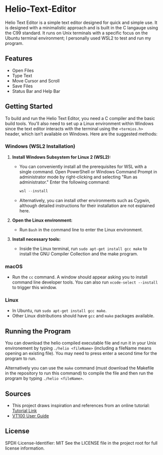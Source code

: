 # Helio-Text-Editor

Helio Text Editor is a simple text editor designed for quick and simple use. It is designed with a minimalistic approach and is built in the C langauge using the C99 standard. It runs on Unix terminals with a specific focus on the Ubuntu terminal environment; I personally used WSL2 to test and run my program.

## Features

- Open Files
- Type Text
- Move Cursor and Scroll
- Save Files
- Status Bar and Help Bar

## Getting Started

To build and run the Helio Text Editor, you need a C compiler and the basic build tools. You'll also need to set up a Linux environment within Windows since 
the text editor interacts with the terminal using the `<termios.h>` header, which isn’t available on Windows. Here are the suggested methods:

### Windows (WSL2 Installation)

1. **Install Windows Subsystem for Linux 2 (WSL2):**
   - You can conveniently install all the prerequisites for WSL with a single command. Open PowerShell or Windows Command Prompt in administrator mode by right-clicking and selecting "Run as administrator." Enter the following command:
      ```powershell
      wsl --install
      ```
   - Alternatively, you can install other environments such as Cygwin, although detailed instructions for their installation are not explained here.

2. **Open the Linux environment:**
   - Run `Bash` in the command line to enter the Linux environment.

3. **Install necessary tools:**
   - Inside the Linux terminal, run `sudo apt-get install gcc make` to install the GNU Compiler Collection and the make program.

### macOS

- Run the `cc` command. A window should appear asking you to install command line developer tools. You can also run `xcode-select --install` to trigger this window.

### Linux

- In Ubuntu, run `sudo apt-get install gcc make`.
- Other Linux distributions should have `gcc` and `make` packages available.

## Running the Program

You can download the helio compiled executable file and run it in your Unix environement by typing `./helio <fileName>` (including a fileName means opening an existing file). You may need to press enter a second time for the program to run.

Alternatively you can use the `make` command (must download the Makefile in the repository to run this command) to compile the file and then run the program by typing `./helio <fileName>`.

## Sources

- This project draws inspiration and references from an online tutorial: [Tutorial Link](https://viewsourcecode.org/snaptoken/kilo/04.aTextViewer.html)
- [VT100 User Guide](https://vt100.net/docs/vt100-ug/contents.html)

## License

SPDX-License-Identifier: MIT
See the LICENSE file in the project root for full license information.

